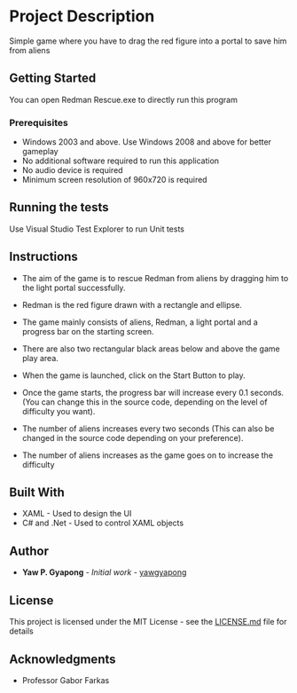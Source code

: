 # Project Description

Simple game where you have to drag the red figure into a portal to save him from aliens

## Getting Started

You can open Redman Rescue.exe to directly run this program

### Prerequisites

* Windows 2003 and above. Use Windows 2008 and above for better gameplay
* No additional software required to run this application
* No audio device is required 
* Minimum screen resolution of 960x720 is required





## Running the tests

Use Visual Studio Test Explorer to run Unit tests


## Instructions

* The aim of the game is to rescue Redman from aliens by dragging him to the light portal successfully.

* Redman is the red figure drawn with a rectangle and ellipse.

* The game mainly consists of aliens, Redman, a light portal and a progress bar on the starting screen.

* There are also two rectangular black areas below and above the game play area.

* When the game is launched, click on the Start Button to play.

* Once the game starts, the progress bar will increase every 0.1 seconds.
(You can change this in the source code, depending on the level of difficulty you want).

* The number of aliens increases every two seconds
(This can also be changed in the source code depending on your preference).

* The number of aliens increases as the game goes on to increase the difficulty


## Built With

* XAML  - Used to design the UI
* C# and .Net - Used to control XAML objects

## Author

* **Yaw P. Gyapong** - *Initial work* - [yawgyapong](https://github.com/yawgyapong)



## License

This project is licensed under the MIT License - see the [LICENSE.md](LICENSE.md) file for details

## Acknowledgments

* Professor Gabor Farkas

